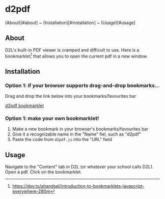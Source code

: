 # d2pdf

(About)[#about] ~ (Installation)[#installation] ~ (Usage)[#usage]

## About

D2L's built-in PDF viewer is cramped and difficult to use. Here is a 
bookmarklet[^what's that?] that allows you to open the current pdf in a new window.


## Installation

### Option 1: if your browser supports drag-and-drop bookmarks...

Drag and drop the link below into your bookmarks/favourites bar

<a href="javascript:window.open(window.location.origin + window.frames[0].document.getElementsByTagName('d2l-pdf-viewer').item(0).src);" title="d2pdf">d2pdf bookmarklet</a>

### Option 1: make your own bookmarklet!

1. Make a new bookmark in your browser's bookmarks/favourites bar
2. Give it a recognizable name in the "Name" fiel, such as "d2pdf"
3. Paste the code from `d2pdf.js` into the "URL" field

## Usage

Navigate to the "Content" tab in D2L (or whatever your school calls D2L). Open
a pdf. Click on the bookmarklet.



[^what's that?]: https://dev.to/ahandsel/introduction-to-bookmarklets-javascript-everywhere-280m

